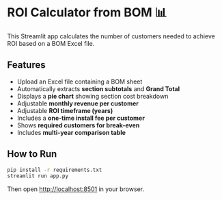 # ROI Calculator from BOM 📊

This Streamlit app calculates the number of customers needed to achieve ROI based on a BOM Excel file.

## Features
- Upload an Excel file containing a BOM sheet
- Automatically extracts **section subtotals** and **Grand Total**
- Displays a **pie chart** showing section cost breakdown
- Adjustable **monthly revenue per customer**
- Adjustable **ROI timeframe (years)**
- Includes a **one-time install fee per customer**
- Shows **required customers for break-even**
- Includes **multi-year comparison table**

## How to Run
```bash
pip install -r requirements.txt
streamlit run app.py
```

Then open [http://localhost:8501](http://localhost:8501) in your browser.
